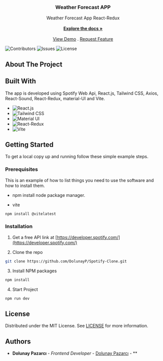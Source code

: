 <br/>
<p align="center">
  <h3 align="center">Weather Forecast APP</h3>

  <p align="center">
    Weather Forecast App React-Redux
    <br/>
    <br/>
    <a href="https://github.com/DolunayP/Spotify-Clone"><strong>Explore the docs »</strong></a>
    <br/>
    <br/>
    <a href="https://spotifyclonedolunay.netlify.app">View Demo</a>
    .
    <a href="https://github.com/DolunayP/Spotify-Clone/issues">Request Feature</a>
  </p>
</p>

![Contributors](https://img.shields.io/github/contributors/DolunayP/Spotify-Clone?color=dark-green) ![Issues](https://img.shields.io/github/issues/DolunayP/Spotify-Clone) ![License](https://img.shields.io/github/license/DolunayP/Spotify-Clone) 

## About The Project



## Built With

The app is developed using Spotify Web Api, React.js, Tailwind CSS, Axios, React-Sound, React-Redux, material-UI and Vite.
* ![React.js](https://img.shields.io/badge/React-20232A?style=for-the-badge&logo=react&logoColor=61DAFB)
* ![Tailwind CSS](https://img.shields.io/badge/Tailwind_CSS-38B2AC?style=for-the-badge&logo=tailwind-css&logoColor=white)
* ![Material UI](https://img.shields.io/badge/Material--UI-0081CB?style=for-the-badge&logo=material-ui&logoColor=white)
* ![React-Redux](https://img.shields.io/badge/Redux-593D88?style=for-the-badge&logo=redux&logoColor=white)
* ![Vite](https://img.shields.io/badge/vite-%23646CFF.svg?style=for-the-badge&logo=vite&logoColor=white)

## Getting Started

To get a local copy up and running follow these simple example steps.

### Prerequisites

This is an example of how to list things you need to use the software and how to install them.

* npm
install node package manager.

* vite
```sh
npm install @vitelatest
```

### Installation

1. Get a free API link at [https://developer.spotify.com/](https://developer.spotify.com/)

2. Clone the repo

```sh
git clone https://github.com/DolunayP/Spotify-Clone.git
```

3. Install NPM packages

```sh
npm install
```
4. Start Project

```sh
npm run dev
```

## License

Distributed under the MIT License. See [LICENSE](https://github.com/DolunayP/Spotify-Clone/blob/master/LICENSE.md) for more information.

## Authors

* **Dolunay Pazarcı** - *Frontend Developer* - [Dolunay Pazarcı](https://github.com/DolunayP) - **
